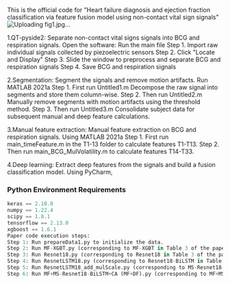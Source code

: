This is the official code for "Heart failure diagnosis and ejection fraction classification via feature fusion model using non-contact vital sign signals"
![Uploading fig1.jpg…]()

1.QT-pyside2: Separate non-contact vital signs signals into BCG and respiration signals.
Open the software: Run the main file
Step 1. Import raw individual signals collected by piezoelectric sensors
Step 2. Click "Locate and Display"
Step 3. Slide the window to preprocess and separate BCG and respiration signals
Step 4. Save BCG and respiration signals

2.Segmentation: Segment the signals and remove motion artifacts.
Run MATLAB 2021a
Step 1. First run Untitled1.m
Decompose the raw signal into segments and store them column-wise.
Step 2. Then run Untitled2.m
Manually remove segments with motion artifacts using the threshold method.
Step 3. Then run Untitled3.m
Consolidate subject data for subsequent manual and deep feature calculations.

3.Manual feature extraction: Manual feature extraction on BCG and respiration signals.
Using MATLAB 2021a
Step 1. First run main_timeFeature.m in the T1-13 folder to calculate features T1-T13.
Step 2. Then run main_BCG_MulVolatility.m to calculate features T14-T33.

4.Deep learning: Extract deep features from the signals and build a fusion classification model.
Using PyCharm,
### Python Environment Requirements
```python
keras == 2.10.0
numpy == 1.22.4
scipy == 1.8.1
tensorflow == 2.13.0
xgboost == 1.6.1
Paper code execution steps:
Step 1: Run prepareData1.py to initialize the data.
Step 2: Run MF-XGBT.py (corresponding to MF-XGBT in Table 3 of the paper).
Step 3: Run Resnet18.py (corresponding to Resnet18 in Table 3 of the paper).
Step 4: Run ResnetLSTM18.py (corresponding to Resnet18-BiLSTM in Table 3 of the paper).
Step 5: Run ResnetLSTM18_add_mulScale.py (corresponding to MS-Resnet18-BiLSTM in Table 3 of the paper).
Step 6: Run MF+MS-Resnet18-BiLSTM+CA (MF+DF).py (corresponding to MF+MS-Resnet18-BiLSTM+CA (MF+DF) in Table 3 of the paper).


